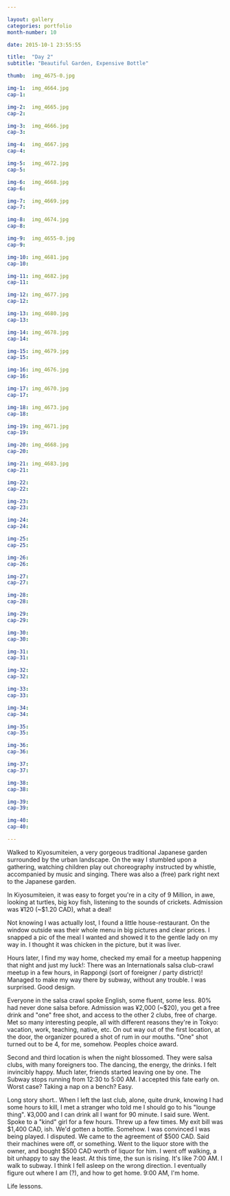 ```yaml
---

layout: gallery
categories: portfolio
month-number: 10

date: 2015-10-1 23:55:55

title:  "Day 2"
subtitle: "Beautiful Garden, Expensive Bottle"

thumb:	img_4675-0.jpg

img-1:	img_4664.jpg
cap-1:	

img-2:	img_4665.jpg
cap-2:	

img-3:	img_4666.jpg
cap-3: 	

img-4:	img_4667.jpg
cap-4:	

img-5:	img_4672.jpg
cap-5:	

img-6:	img_4668.jpg
cap-6:	

img-7:	img_4669.jpg
cap-7:	

img-8:	img_4674.jpg
cap-8:	

img-9:	img_4655-0.jpg
cap-9:	

img-10:	img_4681.jpg
cap-10:	

img-11:	img_4682.jpg
cap-11:	

img-12:	img_4677.jpg
cap-12:	

img-13:	img_4680.jpg
cap-13:	

img-14:	img_4678.jpg
cap-14:	

img-15:	img_4679.jpg
cap-15:	

img-16:	img_4676.jpg
cap-16:	

img-17:	img_4670.jpg
cap-17:	

img-18:	img_4673.jpg
cap-18:	

img-19:	img_4671.jpg
cap-19:	

img-20:	img_4668.jpg
cap-20:	

img-21:	img_4683.jpg
cap-21:	

img-22:	
cap-22:	

img-23:	
cap-23:	

img-24:	
cap-24:	

img-25:	
cap-25:	

img-26:	
cap-26:	

img-27:	
cap-27:	

img-28:	
cap-28:	

img-29:	
cap-29:	

img-30:	
cap-30:	

img-31:	
cap-31:	

img-32:	
cap-32:	

img-33:	
cap-33:	

img-34:	
cap-34:	

img-35:	
cap-35:	

img-36:	
cap-36:	

img-37:	
cap-37:	

img-38:	
cap-38:	

img-39:	
cap-39:	

img-40:	
cap-40:	

---
```


Walked to Kiyosumiteien, a very gorgeous traditional Japanese garden surrounded by the urban landscape. On the way I stumbled upon a gathering, watching children play out choreography instructed by whistle, accompanied by music and singing. There was also a (free) park right next to the Japanese garden. 

In Kiyosumiteien, it was easy to forget you're in a city of 9 Million, in awe, looking at turtles, big koy fish, listening to the sounds of crickets. Admission was ¥120 (~$1.20 CAD), what a deal!

Not knowing I was actually lost, I found a little house-restaurant. On the window outside was their whole menu in big pictures and clear prices. I snapped a pic of the meal I wanted and showed it to the gentle lady on my way in. I thought it was chicken in the picture, but it was liver. 

Hours later, I find my way home, checked my email for a meetup happening that night and just my luck!: There was an Internationals salsa club-crawl meetup in a few hours, in Rappongi (sort of foreigner / party district)! Managed to make my way there by subway, without any trouble. I was surprised. Good design.

Everyone in the salsa crawl spoke English, some fluent, some less. 80% had never done salsa before. Admission was ¥2,000 (~$20), you get a free drink and "one" free shot, and access to the other 2 clubs, free of charge. Met so many interesting people, all with different reasons they're in Tokyo: vacation, work, teaching, native, etc. On out way out of the first location, at the door, the organizer poured a shot of rum in our mouths. "One" shot turned out to be 4, for me, somehow. Peoples choice award. 

Second and third location is when the night blossomed. They were salsa clubs, with many foreigners too. The dancing, the energy, the drinks. I felt invincibly happy. Much later, friends started leaving one by one. The Subway stops running from 12:30 to 5:00 AM. I accepted this fate early on. Worst case? Taking a nap on a bench? Easy.

Long story short.. When I left the last club, alone, quite drunk, knowing I had some hours to kill, I met a stranger who told me I should go to his "lounge thing". ¥3,000 and I can drink all I want for 90 minute. I said sure. Went. Spoke to a "kind" girl for a few hours. Threw up a few times. My exit bill was $1,400 CAD, ish. We'd gotten a bottle. Somehow. I was convinced I was being played. I disputed. We came to the agreement of $500 CAD. Said their machines were off, or something. Went to the liquor store with the owner, and bought $500 CAD worth of liquor for him. I went off walking, a bit unhappy to say the least. At this time, the sun is rising. It's like 7:00 AM. I walk to subway. I think I fell asleep on the wrong direction. I eventually figure out where I am (?), and how to get home. 9:00 AM, I'm home. 

Life lessons.